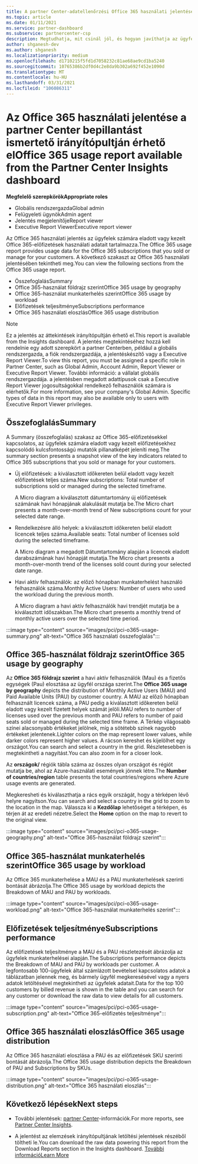 ```yaml
---
title: A partner Center-adatellenőrzési Office 365 használati jelentése
ms.topic: article
ms.date: 01/11/2021
ms.service: partner-dashboard
ms.subservice: partnercenter-csp
description: Megtudhatja, mit csinál jól, és hogyan javíthatja az ügyfelek számára eladott vagy kezelt Office 365-előfizetések használatát.
author: shganesh-dev
ms.author: shganesh
ms.localizationpriority: medium
ms.openlocfilehash: d1710215f5fd1d7058232c81ae68ae9cd1ba5240
ms.sourcegitcommit: 10765386b2df0d4c2e8da9b302a692f452e1090d
ms.translationtype: MT
ms.contentlocale: hu-HU
ms.lasthandoff: 03/31/2021
ms.locfileid: "106086311"
---
```

# <a name="office-365-usage-report-available-from-the-partner-center-insights-dashboard"></a><span data-ttu-id="2b5d3-103">Az Office 365 használati jelentése a partner Center bepillantást ismertető irányítópultján érhető el</span><span class="sxs-lookup"><span data-stu-id="2b5d3-103">Office 365 usage report available from the Partner Center Insights dashboard</span></span>

<span data-ttu-id="2b5d3-104">**Megfelelő szerepkörök**</span><span class="sxs-lookup"><span data-stu-id="2b5d3-104">**Appropriate roles**</span></span>

- <span data-ttu-id="2b5d3-105">Globális rendszergazda</span><span class="sxs-lookup"><span data-stu-id="2b5d3-105">Global admin</span></span>
- <span data-ttu-id="2b5d3-106">Felügyeleti ügynök</span><span class="sxs-lookup"><span data-stu-id="2b5d3-106">Admin agent</span></span>
- <span data-ttu-id="2b5d3-107">Jelentés megjelenítője</span><span class="sxs-lookup"><span data-stu-id="2b5d3-107">Report viewer</span></span>
- <span data-ttu-id="2b5d3-108">Executive Report Viewer</span><span class="sxs-lookup"><span data-stu-id="2b5d3-108">Executive report viewer</span></span>

<span data-ttu-id="2b5d3-109">Az Office 365 használati jelentés az ügyfelek számára eladott vagy kezelt Office 365-előfizetések használati adatait tartalmazza.</span><span class="sxs-lookup"><span data-stu-id="2b5d3-109">The Office 365 usage report provides usage data for the Office 365 subscriptions that you sold or manage for your customers.</span></span> <span data-ttu-id="2b5d3-110">A következő szakaszt az Office 365 használati jelentésében tekintheti meg.</span><span class="sxs-lookup"><span data-stu-id="2b5d3-110">You can view the following sections from the Office 365 usage report.</span></span>

- <span data-ttu-id="2b5d3-111">Összefoglalás</span><span class="sxs-lookup"><span data-stu-id="2b5d3-111">Summary</span></span>
- <span data-ttu-id="2b5d3-112">Office 365-használat földrajz szerint</span><span class="sxs-lookup"><span data-stu-id="2b5d3-112">Office 365 usage by geography</span></span>
- <span data-ttu-id="2b5d3-113">Office 365-használat munkaterhelés szerint</span><span class="sxs-lookup"><span data-stu-id="2b5d3-113">Office 365 usage by workload</span></span>
- <span data-ttu-id="2b5d3-114">Előfizetések teljesítménye</span><span class="sxs-lookup"><span data-stu-id="2b5d3-114">Subscriptions performance</span></span>
- <span data-ttu-id="2b5d3-115">Office 365 használati eloszlás</span><span class="sxs-lookup"><span data-stu-id="2b5d3-115">Office 365 usage distribution</span></span>

 > [!NOTE]
 > <span data-ttu-id="2b5d3-116">Ez a jelentés az áttekintések irányítópultján érhető el.</span><span class="sxs-lookup"><span data-stu-id="2b5d3-116">This report is available from the Insights dashboard.</span></span> <span data-ttu-id="2b5d3-117">A jelentés megtekintéséhez hozzá kell rendelnie egy adott szerepkört a partner Centerben, például a globális rendszergazda, a fiók rendszergazdája, a jelentéskészítő vagy a Executive Report Viewer.</span><span class="sxs-lookup"><span data-stu-id="2b5d3-117">To view this report, you must be assigned a specific role in Partner Center, such as Global Admin, Account Admin, Report Viewer or Executive Report Viewer.</span></span> <span data-ttu-id="2b5d3-118">További információ: a vállalat globális rendszergazdája. a jelentésben megadott adattípusok csak a Executive Report Viewer jogosultságokkal rendelkező felhasználók számára is elérhetők.</span><span class="sxs-lookup"><span data-stu-id="2b5d3-118">For more information, see your company's Global Admin. Specific types of data in this report may also be available only to users with Executive Report Viewer privileges.</span></span>

## <a name="summary"></a><span data-ttu-id="2b5d3-119">Összefoglalás</span><span class="sxs-lookup"><span data-stu-id="2b5d3-119">Summary</span></span>

<span data-ttu-id="2b5d3-120">A Summary (összefoglalás) szakasz az Office 365-előfizetésekkel kapcsolatos, az ügyfelek számára eladott vagy kezelt előfizetésekhez kapcsolódó kulcsfontosságú mutatók pillanatképét jeleníti meg.</span><span class="sxs-lookup"><span data-stu-id="2b5d3-120">The summary section presents a snapshot view of the key indicators related to Office 365 subscriptions that you sold or manage for your customers.</span></span>  

- <span data-ttu-id="2b5d3-121">Új előfizetések: a kiválasztott időkereten belül eladott vagy kezelt előfizetések teljes száma.</span><span class="sxs-lookup"><span data-stu-id="2b5d3-121">New subscriptions: Total number of subscriptions sold or managed during the selected timeframe.</span></span>

   <span data-ttu-id="2b5d3-122">A Micro diagram a kiválasztott dátumtartomány új előfizetések számának havi hónapjának alakulását mutatja be.</span><span class="sxs-lookup"><span data-stu-id="2b5d3-122">The Micro chart presents a month-over-month trend of New subscriptions count for your selected date range.</span></span>

- <span data-ttu-id="2b5d3-123">Rendelkezésre álló helyek: a kiválasztott időkereten belül eladott licencek teljes száma.</span><span class="sxs-lookup"><span data-stu-id="2b5d3-123">Available seats: Total number of licenses sold during the selected timeframe.</span></span>

   <span data-ttu-id="2b5d3-124">A Micro diagram a megadott Dátumtartomány alapján a licencek eladott darabszámának havi hónapját mutatja.</span><span class="sxs-lookup"><span data-stu-id="2b5d3-124">The Micro chart presents a month-over-month trend of the licenses sold count during your selected date range.</span></span>

- <span data-ttu-id="2b5d3-125">Havi aktív felhasználók: az előző hónapban munkaterhelést használó felhasználók száma.</span><span class="sxs-lookup"><span data-stu-id="2b5d3-125">Monthly Active Users: Number of users who used the workload during the previous month.</span></span> 

   <span data-ttu-id="2b5d3-126">A Micro diagram a havi aktív felhasználók havi trendjét mutatja be a kiválasztott időszakban.</span><span class="sxs-lookup"><span data-stu-id="2b5d3-126">The Micro chart presents a monthly trend of monthly active users over the selected time period.</span></span>

:::image type="content" source="images/pci/pci-o365-usage-summary.png" alt-text="Office 365 használati összefoglalás":::

## <a name="office-365-usage-by-geography"></a><span data-ttu-id="2b5d3-128">Office 365-használat földrajz szerint</span><span class="sxs-lookup"><span data-stu-id="2b5d3-128">Office 365 usage by geography</span></span>

<span data-ttu-id="2b5d3-129">Az **Office 365 földrajz szerint** a havi aktív felhasználók (Mau) és a fizetős egységek (Pau) elosztása az ügyfél országa szerint.</span><span class="sxs-lookup"><span data-stu-id="2b5d3-129">The **Office 365 usage by geography** depicts the distribution of Monthly Active Users (MAU) and Paid Available Units (PAU) by customer country.</span></span> <span data-ttu-id="2b5d3-130">A MAU az előző hónapban felhasznált licencek száma, a PAU pedig a kiválasztott időkereten belül eladott vagy kezelt fizetett helyek számát jelöli.</span><span class="sxs-lookup"><span data-stu-id="2b5d3-130">MAU refers to number of licenses used over the previous month and PAU refers to number of paid seats sold or managed during the selected time frame.</span></span> <span data-ttu-id="2b5d3-131">A Térkép világosabb színei alacsonyabb értékeket jelölnek, míg a sötétebb színek nagyobb értékeket jelentenek.</span><span class="sxs-lookup"><span data-stu-id="2b5d3-131">Lighter colors on the map represent lower values, while darker colors represent higher values.</span></span> <span data-ttu-id="2b5d3-132">A rácson kereshet és kijelölhet egy országot.</span><span class="sxs-lookup"><span data-stu-id="2b5d3-132">You can search and select a country in the grid.</span></span> <span data-ttu-id="2b5d3-133">Részletesebben is megtekintheti a nagyítást.</span><span class="sxs-lookup"><span data-stu-id="2b5d3-133">You can also zoom in for a closer look.</span></span>

<span data-ttu-id="2b5d3-134">Az **országok/** régiók tábla száma az összes olyan országot és régiót mutatja be, ahol az Azure-használati események jönnek létre.</span><span class="sxs-lookup"><span data-stu-id="2b5d3-134">The **Number of countries/region** table presents the total countries/regions where Azure usage events are generated.</span></span>

<span data-ttu-id="2b5d3-135">Megkeresheti és kiválaszthatja a rács egyik országát, hogy a térképen lévő helyre nagyítson.</span><span class="sxs-lookup"><span data-stu-id="2b5d3-135">You can search and select a country in the grid to zoom to the location in the map.</span></span> <span data-ttu-id="2b5d3-136">Válassza ki a **Kezdőlap** lehetőséget a térképen, és térjen át az eredeti nézetre.</span><span class="sxs-lookup"><span data-stu-id="2b5d3-136">Select the **Home** option on the map to revert to the original view.</span></span>


:::image type="content" source="images/pci/pci-o365-usage-geography.png" alt-text="Office 365-használat földrajz szerint":::

## <a name="office-365-usage-by-workload"></a><span data-ttu-id="2b5d3-138">Office 365-használat munkaterhelés szerint</span><span class="sxs-lookup"><span data-stu-id="2b5d3-138">Office 365 usage by workload</span></span>

<span data-ttu-id="2b5d3-139">Az Office 365 munkaterhelése a MAU és a PAU munkaterhelések szerinti bontását ábrázolja.</span><span class="sxs-lookup"><span data-stu-id="2b5d3-139">The Office 365 usage by workload depicts the Breakdown of MAU and PAU by workloads.</span></span>

:::image type="content" source="images/pci/pci-o365-usage-workload.png" alt-text="Office 365-használat munkaterhelés szerint":::

## <a name="subscriptions-performance"></a><span data-ttu-id="2b5d3-141">Előfizetések teljesítménye</span><span class="sxs-lookup"><span data-stu-id="2b5d3-141">Subscriptions performance</span></span>

<span data-ttu-id="2b5d3-142">Az előfizetések teljesítménye a MAU és a PAU részletezését ábrázolja az ügyfelek munkaterhelései alapján.</span><span class="sxs-lookup"><span data-stu-id="2b5d3-142">The Subscriptions performance depicts the Breakdown of MAU and PAU by workloads per customer.</span></span> <span data-ttu-id="2b5d3-143">A legfontosabb 100-ügyfelek által számlázott bevételsel kapcsolatos adatok a táblázatban jelennek meg, és bármely ügyfél megkeresésével vagy a nyers adatok letöltésével megtekintheti az ügyfelek adatait.</span><span class="sxs-lookup"><span data-stu-id="2b5d3-143">Data for the top 100 customers by billed revenue is shown in the table and you can search for any customer or download the raw data to view details for all customers.</span></span>

:::image type="content" source="images/pci/pci-o365-usage-subscription.png" alt-text="Office 365-előfizetés teljesítménye":::

## <a name="office-365-usage-distribution"></a><span data-ttu-id="2b5d3-145">Office 365 használati eloszlás</span><span class="sxs-lookup"><span data-stu-id="2b5d3-145">Office 365 usage distribution</span></span>

<span data-ttu-id="2b5d3-146">Az Office 365 használati eloszlása a PAU és az előfizetések SKU szerinti bontását ábrázolja.</span><span class="sxs-lookup"><span data-stu-id="2b5d3-146">The Office 365 usage distribution depicts the Breakdown of PAU and Subscriptions by SKUs.</span></span>

:::image type="content" source="images/pci/pci-o365-usage-distribution.png" alt-text="Office 365 használati eloszlás":::

## <a name="next-steps"></a><span data-ttu-id="2b5d3-148">Következő lépések</span><span class="sxs-lookup"><span data-stu-id="2b5d3-148">Next steps</span></span>

- <span data-ttu-id="2b5d3-149">További jelentések: [partner Center](partner-center-insights.md)-információk.</span><span class="sxs-lookup"><span data-stu-id="2b5d3-149">For more reports, see [Partner Center Insights](partner-center-insights.md).</span></span>

- <span data-ttu-id="2b5d3-150">A jelentést az elemzések irányítópultjának letöltési jelentések részéből töltheti le.</span><span class="sxs-lookup"><span data-stu-id="2b5d3-150">You can download the raw data powering this report from the Download Reports section in the Insights dashboard.</span></span> [<span data-ttu-id="2b5d3-151">További információ</span><span class="sxs-lookup"><span data-stu-id="2b5d3-151">Learn More</span></span>](pci-download-reports.md) 
